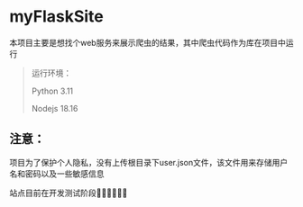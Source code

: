 # myFlaskSite

本项目主要是想找个web服务来展示爬虫的结果，其中爬虫代码作为库在项目中运行

> 运行环境：
>
> Python 3.11
>
> Nodejs 18.16

## 注意：

项目为了保护个人隐私，没有上传根目录下user.json文件，该文件用来存储用户名和密码以及一些敏感信息

站点目前在开发测试阶段😵‍💫😵‍💫😵‍💫
